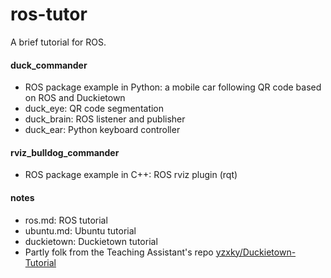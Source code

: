 # ros-tutor
A brief tutorial for ROS.  

#### duck_commander
* ROS package example in Python: a mobile car following QR code based on ROS and Duckietown 
* duck_eye: QR code segmentation
* duck_brain: ROS listener and publisher
* duck_ear: Python keyboard controller

#### rviz_bulldog_commander
* ROS package example in C++: ROS rviz plugin (rqt)

#### notes
* ros.md: ROS tutorial
* ubuntu.md: Ubuntu tutorial
* duckietown: Duckietown tutorial  
* Partly folk from the Teaching Assistant's repo [yzxky/Duckietown-Tutorial](https://github.com/yzxky/Duckietown-Tutorial)
